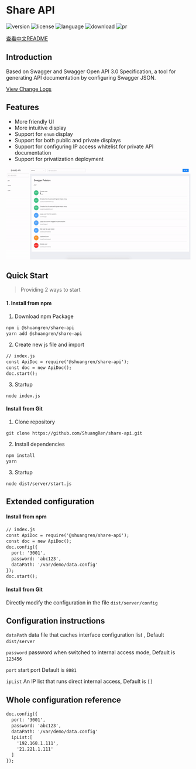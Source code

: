 # Share API

![version](https://img.shields.io/npm/v/@shuangren/share-api.svg)
![license](https://img.shields.io/github/license/ShuangRen/share-api.svg)
![language](https://img.shields.io/github/languages/top/ShuangRen/share-api.svg)
![download](https://img.shields.io/npm/dw/@shuangren/share-api.svg)
![pr](https://img.shields.io/github/issues-pr-closed/ShuangRen/share-api.svg)

[查看中文README](/README_CN.md)

## Introduction

Based on Swagger and Swagger Open API 3.0 Specification, a tool for generating API documentation by configuring Swagger JSON.

[View Change Logs](/changelog.md)

## Features

- More friendly UI
- More intuitive display
- Support for `enum` display
- Support for both public and private displays
- Support for configuring IP access whitelist for private API documentation 
- Support for privatization deployment

![预览](./img.gif)

## Quick Start

> Providing 2 ways to start

#### 1. Install from npm

1. Download npm Package

```
npm i @shuangren/share-api
yarn add @shuangren/share-api
```

2. Create new js file and import

```
// index.js
const ApiDoc = require('@shuangren/share-api');
const doc = new ApiDoc();
doc.start();
```

3. Startup

```
node index.js
```

#### Install from Git

1. Clone repository

```
git clone https://github.com/ShuangRen/share-api.git
```
2. Install dependencies

```
npm install
yarn
```

3. Startup

```
node dist/server/start.js
```

## Extended configuration

#### Install from npm

```
// index.js
const ApiDoc = require('@shuangren/share-api');
const doc = new ApiDoc();
doc.config({
  port: '3001',
  password: 'abc123',
  dataPath: '/var/demo/data.config'
});
doc.start();
```

#### Install from Git 

Directly modify the configuration in the file `dist/server/config` 


## Configuration instructions

`dataPath`  data file that caches interface configuration list , Default `dist/server` 

`password` password when switched to internal access mode, Default is `123456`

`port` start port  Default is `8081`

`ipList` An IP list that runs direct internal access, Default is `[]`

## Whole configuration reference

```
doc.config({
  port: '3001',
  password: 'abc123',
  dataPath: '/var/demo/data.config'
  ipList:[
    '192.168.1.111',
    '21.221.1.111'
  ]
});
```
